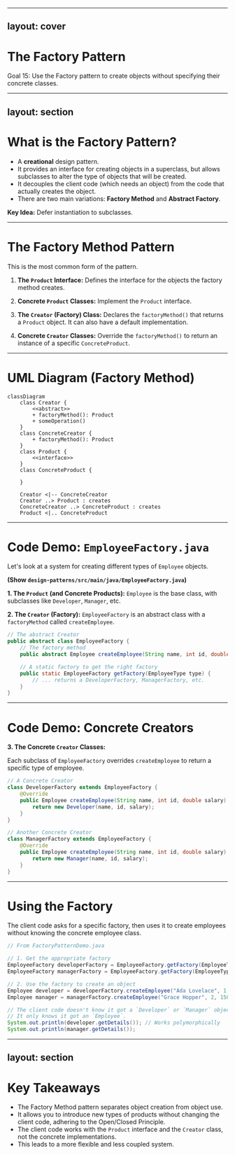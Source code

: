 
---
layout: cover
--- 

# The Factory Pattern

<div class="pt-12">
  <span class="px-2 py-1 rounded">
    Goal 15: Use the Factory pattern to create objects without specifying their concrete classes.
  </span>
</div>

---
layout: section
---

# What is the Factory Pattern?

<v-clicks>

- A **creational** design pattern.
- It provides an interface for creating objects in a superclass, but allows subclasses to alter the type of objects that will be created.
- It decouples the client code (which needs an object) from the code that actually creates the object.
- There are two main variations: **Factory Method** and **Abstract Factory**.

</v-clicks>

<div class="mt-8">
<v-click>

**Key Idea:** Defer instantiation to subclasses.

</v-click>
</div>

---

# The Factory Method Pattern

This is the most common form of the pattern.

<v-clicks>

1.  **The `Product` Interface:** Defines the interface for the objects the factory method creates.

2.  **Concrete `Product` Classes:** Implement the `Product` interface.

3.  **The `Creator` (Factory) Class:** Declares the `factoryMethod()` that returns a `Product` object. It can also have a default implementation.

4.  **Concrete `Creator` Classes:** Override the `factoryMethod()` to return an instance of a specific `ConcreteProduct`.

</v-clicks>

---

# UML Diagram (Factory Method)

```mermaid
classDiagram
    class Creator {
        <<abstract>>
        + factoryMethod(): Product
        + someOperation()
    }
    class ConcreteCreator {
        + factoryMethod(): Product
    }
    class Product {
        <<interface>>
    }
    class ConcreteProduct {
        
    }

    Creator <|-- ConcreteCreator
    Creator ..> Product : creates
    ConcreteCreator ..> ConcreteProduct : creates
    Product <|.. ConcreteProduct
```

---

# Code Demo: `EmployeeFactory.java`

Let's look at a system for creating different types of `Employee` objects.

**(Show `design-patterns/src/main/java/EmployeeFactory.java`)**

**1. The `Product` (and Concrete Products):**
`Employee` is the base class, with subclasses like `Developer`, `Manager`, etc.

**2. The `Creator` (Factory):**
`EmployeeFactory` is an abstract class with a `factoryMethod` called `createEmployee`.

```java
// The abstract Creator
public abstract class EmployeeFactory {
    // The factory method
    public abstract Employee createEmployee(String name, int id, double salary);

    // A static factory to get the right factory
    public static EmployeeFactory getFactory(EmployeeType type) {
        // ... returns a DeveloperFactory, ManagerFactory, etc.
    }
}
```

---

# Code Demo: Concrete Creators

**3. The Concrete `Creator` Classes:**

Each subclass of `EmployeeFactory` overrides `createEmployee` to return a specific type of employee.

```java
// A Concrete Creator
class DeveloperFactory extends EmployeeFactory {
    @Override
    public Employee createEmployee(String name, int id, double salary) {
        return new Developer(name, id, salary);
    }
}

// Another Concrete Creator
class ManagerFactory extends EmployeeFactory {
    @Override
    public Employee createEmployee(String name, int id, double salary) {
        return new Manager(name, id, salary);
    }
}
```

---

# Using the Factory

The client code asks for a specific factory, then uses it to create employees without knowing the concrete employee class.

```java
// From FactoryPatternDemo.java

// 1. Get the appropriate factory
EmployeeFactory developerFactory = EmployeeFactory.getFactory(EmployeeType.DEVELOPER);
EmployeeFactory managerFactory = EmployeeFactory.getFactory(EmployeeType.MANAGER);

// 2. Use the factory to create an object
Employee developer = developerFactory.createEmployee("Ada Lovelace", 1, 120000);
Employee manager = managerFactory.createEmployee("Grace Hopper", 2, 150000);

// The client code doesn't know it got a `Developer` or `Manager` object.
// It only knows it got an `Employee`.
System.out.println(developer.getDetails()); // Works polymorphically
System.out.println(manager.getDetails());
```

---
layout: section
---

# Key Takeaways

<v-clicks>

- The Factory Method pattern separates object creation from object use.
- It allows you to introduce new types of products without changing the client code, adhering to the Open/Closed Principle.
- The client code works with the `Product` interface and the `Creator` class, not the concrete implementations.
- This leads to a more flexible and less coupled system.

</v-clicks>
